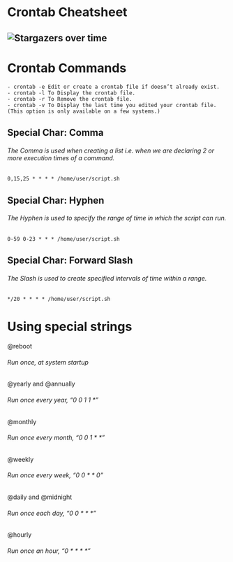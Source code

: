 # Crontab Cheatsheet

![Stargazers over time](https://process.filestackapi.com/cache=expiry:max/resize=width:700/gE30XyppQqyNCnNB4a5c)
-----------------------------------------------------------
# Crontab Commands
    - crontab -e Edit or create a crontab file if doesn’t already exist.
    - crontab -l To Display the crontab file.
    - crontab -r To Remove the crontab file.
    - crontab -v To Display the last time you edited your crontab file. (This option is only available on a few systems.)
    
## Special Char: Comma
###### The Comma is used when creating a list i.e. when we are declaring 2 or more execution times of a command.
```
0,15,25 * * * * /home/user/script.sh
```
## Special Char: Hyphen
###### The Hyphen is used to specify the range of time in which the script can run.
```
0-59 0-23 * * * /home/user/script.sh
```
## Special Char: Forward Slash
###### The Slash is used to create specified intervals of time within a range.
```
*/20 * * * * /home/user/script.sh
```
# Using special strings
@reboot
###### Run once, at system startup
@yearly and @annually
###### Run once every year, “0 0 1 1 *”
@monthly
###### Run once every month, “0 0 1 * *”
@weekly
###### Run once every week, “0 0 * * 0”
@daily and @midnight
###### Run once each day, “0 0 * * *”
@hourly
###### Run once an hour, “0 * * * *”



